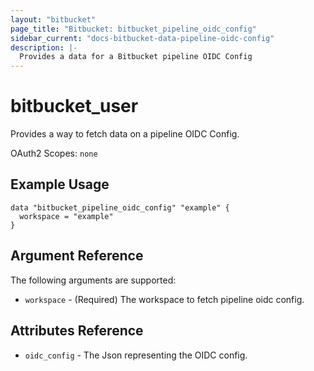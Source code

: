 ```yaml
---
layout: "bitbucket"
page_title: "Bitbucket: bitbucket_pipeline_oidc_config"
sidebar_current: "docs-bitbucket-data-pipeline-oidc-config"
description: |-
  Provides a data for a Bitbucket pipeline OIDC Config
---
```


# bitbucket\_user

Provides a way to fetch data on a pipeline OIDC Config.

OAuth2 Scopes: `none`

## Example Usage

```hcl
data "bitbucket_pipeline_oidc_config" "example" {
  workspace = "example"
}
```

## Argument Reference

The following arguments are supported:

* `workspace` - (Required) The workspace to fetch pipeline oidc config.

## Attributes Reference

* `oidc_config` - The Json representing the OIDC config.
